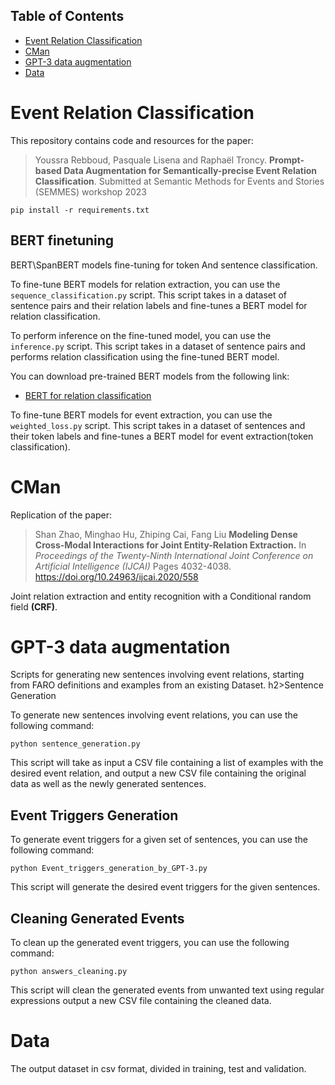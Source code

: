 <!-- Table of Contents -->
## Table of Contents

- [Event Relation Classification](#event-relation-classification)
- [CMan](#cman)
- [GPT-3 data augmentation](#gpt-3-data-augmentation)
- [Data](#data)


<!-- Event Relation Classification -->
# Event Relation Classification

This repository contains code and resources for the paper:

> Youssra Rebboud, Pasquale Lisena and Raphaël Troncy.
> **Prompt-based Data Augmentation for
Semantically-precise Event Relation Classification**.
> Submitted at Semantic Methods for Events and Stories (SEMMES) workshop 2023



    pip install -r requirements.txt


## BERT finetuning 
BERT\SpanBERT models fine-tuning for token And sentence classification.
 
<p>To fine-tune BERT models for relation extraction, you can use the <code>sequence_classification.py</code> script. This script takes in a dataset of sentence pairs and their relation labels and fine-tunes a BERT model for relation classification.</p>

<p>To perform inference on the fine-tuned model, you can use the <code>inference.py</code> script. This script takes in a dataset of sentence pairs and performs relation classification using the fine-tuned BERT model.</p>

<p>You can download pre-trained BERT models from the following link:</p>

<ul>
	<li><a href="https://drive.google.com/drive/folders/1R23FpzZr96ugY4qxSs7j7o54D5kL0BI3?usp=sharing">BERT for relation classification</a></li>
</ul>

<p>To fine-tune BERT models for event extraction, you can use the <code>weighted_loss.py</code> script. This script takes in a dataset of sentences and their token labels and fine-tunes a BERT model for event extraction(token classification).</p>


# CMan

Replication of the paper:
> Shan Zhao, Minghao Hu, Zhiping Cai, Fang Liu
> **Modeling Dense Cross-Modal Interactions for Joint Entity-Relation Extraction.**
> In *Proceedings of the Twenty-Ninth International Joint Conference on Artificial Intelligence (IJCAI)*
> Pages 4032-4038. https://doi.org/10.24963/ijcai.2020/558

Joint relation extraction and entity recognition with a Conditional random field **(CRF)**.

# GPT-3 data augmentation
Scripts for generating new sentences involving event relations, starting from FARO definitions and examples from an existing Dataset.
h2>Sentence Generation</h2>
<p>To generate new sentences involving event relations, you can use the following command:</p>

<pre><code>python sentence_generation.py</code></pre>

<p>This script will take as input a CSV file containing a list of examples with the desired event relation, and output a new CSV file containing the original data as well as the newly generated sentences.</p>

<h2>Event Triggers Generation</h2>
<p>To generate event triggers for a given set of sentences, you can use the following command:</p>

<pre><code>python Event_triggers_generation_by_GPT-3.py</code></pre>

<p>This script will generate the desired event triggers for the given sentences.</p>

<h2>Cleaning Generated Events</h2>
<p>To clean up the generated event triggers, you can use the following command:</p>

<pre><code>python answers_cleaning.py</code></pre>

<p>This script will clean the generated events from unwanted text using regular expressions output a new CSV file containing the cleaned data.</p>






# Data

The output dataset in csv format, divided in training, test and validation.
